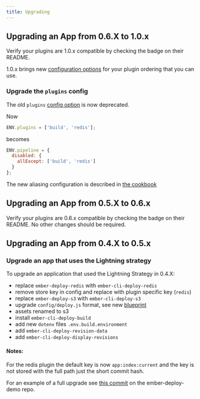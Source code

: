 ```yaml
---
title: Upgrading
---
```

## Upgrading an App from 0.6.X to 1.0.x

Verify your plugins are 1.0.x compatible by checking the badge on their README.

1.0.x brings new [configuration options](../configuration) for your plugin ordering that you can use.

### Upgrade the `plugins` config

The old `plugins` [config option](/docs/v0.6.x/aliasing-plugins/) is now deprecated.

Now

```js
ENV.plugins = ['build', 'redis'];
```

becomes

```js
ENV.pipeline = {
  disabled: {
    allExcept: ['build', 'redis']
  }
};
```

The new aliasing configuration is described in [the cookbook](../including-a-plugin-twice/)

## Upgrading an App from 0.5.X to 0.6.x

Verify your plugins are 0.6.x compatible by checking the badge on their README. No other changes should be required.

## Upgrading an App from 0.4.X to 0.5.x

### Upgrade an app that uses the Lightning strategy

To upgrade an application that used the Lightning Strategy in 0.4.X:

* replace `ember-deploy-redis` with `ember-cli-deploy-redis`
* remove store key in config and replace with plugin specific key (`redis`)
* replace `ember-deploy-s3` with `ember-cli-deploy-s3`
* upgrade `config/deploy.js` format, see new [blueprint](https://github.com/ember-cli-deploy/ember-cli-deploy/blob/master/blueprints/ember-cli-deploy/files/config/deploy.js)
* assets renamed to s3
* install `ember-cli-deploy-build`
* add new `dotenv` files `.env.build.environment`
* add `ember-cli-deploy-revision-data`
* add `ember-cli-deploy-display-revisions`

#### Notes:

For the redis plugin the default key is now `app:index:current` and the key is not stored with the full path just the short commit hash.

For an example of a full upgrade see [this commit](https://github.com/ghedamat/ember-deploy-demo/commit/ad74274839a30641a5d4612a790eb8ab8007d80f) on the ember-deploy-demo repo.
